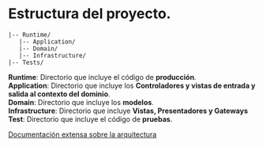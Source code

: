 # Estructura del proyecto.
```
|-- Runtime/  
   |-- Application/  
   |-- Domain/  
   |-- Infrastructure/  
|-- Tests/    
```

**Runtime**: Directorio que incluye el código de **producción**.   
**Application**: Directorio que incluye los **Controladores y vistas de entrada y salida al contexto del dominio**.  
**Domain**: Directorio que incluye los **modelos**.  
**Infrastructure**: Directorio que incluye **Vistas, Presentadores y Gateways**  
**Test**: Directorio que incluye el código de **pruebas**.  

[Documentación extensa sobre la arquitectura](https://github.com/USantaTecla-game-uno/requirements/tree/main/Docs/Architecture#correspondencia-con-mv)

